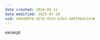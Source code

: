```yaml
---
date created: 2024-06-12
date modified: 2025-07-10
uid: 498a00f0-d278-4fe5-b3b2-4d0f46e51430
---
```


excerpt

<!-- more -->
